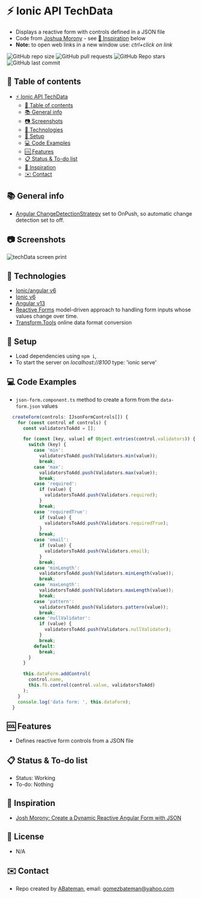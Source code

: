 # :zap: Ionic API TechData

* Displays a reactive form with controls defined in a JSON file
* Code from [Joshua Morony](https://www.youtube.com/channel/UCbVZdLngJH6KOJvpAOO3qTw) - see [:clap: Inspiration](#clap-inspiration) below
* **Note:** to open web links in a new window use: _ctrl+click on link_

![GitHub repo size](https://img.shields.io/github/repo-size/AndrewJBateman/ionic-api-techdata?style=plastic)
![GitHub pull requests](https://img.shields.io/github/issues-pr/AndrewJBateman/ionic-api-techdata?style=plastic)
![GitHub Repo stars](https://img.shields.io/github/stars/AndrewJBateman/ionic-api-techdata?style=plastic)
![GitHub last commit](https://img.shields.io/github/last-commit/AndrewJBateman/ionic-api-techdata?style=plastic)

## :page_facing_up: Table of contents

* [:zap: Ionic API TechData](#zap-ionic-api-techdata)
  * [:page_facing_up: Table of contents](#page_facing_up-table-of-contents)
  * [:books: General info](#books-general-info)
  * [:camera: Screenshots](#camera-screenshots)
  * [:signal_strength: Technologies](#signal_strength-technologies)
  * [:floppy_disk: Setup](#floppy_disk-setup)
  * [:computer: Code Examples](#computer-code-examples)
  * [:cool: Features](#cool-features)
  * [:clipboard: Status & To-do list](#clipboard-status--to-do-list)
  * [:clap: Inspiration](#clap-inspiration)
  * [:envelope: Contact](#envelope-contact)

## :books: General info

* [Angular ChangeDetectionStrategy](https://angular.io/api/core/ChangeDetectionStrategy) set to OnPush, so automatic change detection set to off.

## :camera: Screenshots

![techData screen print](./img/form.png)

## :signal_strength: Technologies

* [Ionic/angular v6](https://ionicframework.com/)
* [Ionic v6](https://ionicframework.com/)
* [Angular v13](https://angular.io/)
* [Reactive Forms](https://angular.io/guide/reactive-forms) model-driven approach to handling form inputs whose values change over time. 
* [Transform.Tools](https://transform.tools/) online data format conversion

## :floppy_disk: Setup

* Load dependencies using `npm i`,
* To start the server on _localhost://8100_ type: 'ionic serve'

## :computer: Code Examples

* `json-form.component.ts` method to create a form from the `data-form.json` values

```typescript
  createForm(controls: IJsonFormControls[]) {
    for (const control of controls) {
      const validatorsToAdd = [];

      for (const [key, value] of Object.entries(control.validators)) {
        switch (key) {
          case 'min':
            validatorsToAdd.push(Validators.min(value));
            break;
          case 'max':
            validatorsToAdd.push(Validators.max(value));
            break;
          case 'required':
            if (value) {
              validatorsToAdd.push(Validators.required);
            }
            break;
          case 'requiredTrue':
            if (value) {
              validatorsToAdd.push(Validators.requiredTrue);
            }
            break;
          case 'email':
            if (value) {
              validatorsToAdd.push(Validators.email);
            }
            break;
          case 'minLength':
            validatorsToAdd.push(Validators.minLength(value));
            break;
          case 'maxLength':
            validatorsToAdd.push(Validators.maxLength(value));
            break;
          case 'pattern':
            validatorsToAdd.push(Validators.pattern(value));
            break;
          case 'nullValidator':
            if (value) {
              validatorsToAdd.push(Validators.nullValidator);
            }
            break;
          default:
            break;
        }
      }

      this.dataForm.addControl(
        control.name,
        this.fb.control(control.value, validatorsToAdd)
      );
    }
    console.log('data form: ', this.dataForm);
  }
```

## :cool: Features

* Defines reactive form controls from a JSON file

## :clipboard: Status & To-do list

* Status: Working
* To-do: Nothing

## :clap: Inspiration

* [Josh Morony: Create a Dynamic Reactive Angular Form with JSON](https://www.youtube.com/watch?v=ByHw_RMjkKM&t=48s)

## :file_folder: License

* N/A

## :envelope: Contact

* Repo created by [ABateman](https://github.com/AndrewJBateman), email: gomezbateman@yahoo.com
